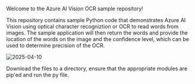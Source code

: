 Welcome to the Azure AI Vision OCR sample repository!

This repository contains sample Python code that demonstrates Azure AI Vision using optical character recogniztion or OCR to read words from images.  The sample application will then return the words and provide the location of the words on the image and the confidence level, which can be used to determine precision of the OCR. 

![2025-04-10](https://github.com/user-attachments/assets/6d1429af-620d-483d-bbb2-0346aec3f5a7)


Download the files to a directory, ensure that the appropriate modules are pip'ed and run the py file.

